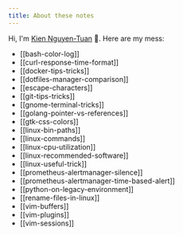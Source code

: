 ```yaml
---
title: About these notes
---
```


Hi, I'm [Kien Nguyen-Tuan](https://github.com/ntk148v/) 👋. Here are my mess:

- [[bash-color-log]]
- [[curl-response-time-format]]
- [[docker-tips-tricks]]
- [[dotfiles-manager-comparison]]
- [[escape-characters]]
- [[git-tips-tricks]]
- [[gnome-terminal-tricks]]
- [[golang-pointer-vs-references]]
- [[gtk-css-colors]]
- [[linux-bin-paths]]
- [[linux-commands]]
- [[linux-cpu-utilization]]
- [[linux-recommended-software]]
- [[linux-useful-trick]]
- [[prometheus-alertmanager-silence]]
- [[prometheus-alertmanager-time-based-alert]]
- [[python-on-legacy-environment]]
- [[rename-files-in-linux]]
- [[vim-buffers]]
- [[vim-plugins]]
- [[vim-sessions]]
